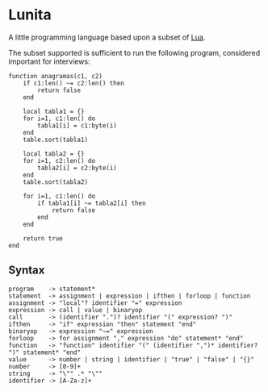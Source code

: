 # Lunita

A little programming language based upon a subset of [Lua](https://lua.org/).

The subset supported is sufficient to run the following program, considered
important for interviews:

    function anagramas(c1, c2)
        if c1:len() ~= c2:len() then
            return false
        end

        local tabla1 = {}
        for i=1, c1:len() do
            tabla1[i] = c1:byte(i)
        end
        table.sort(tabla1)

        local tabla2 = {}
        for i=1, c2:len() do
            tabla2[i] = c2:byte(i)
        end
        table.sort(tabla2)

        for i=1, c1:len() do
            if tabla1[i] ~= tabla2[i] then
                return false
            end
        end

        return true
    end

## Syntax

    program    -> statement*
    statement  -> assignment | expression | ifthen | forloop | function
    assignment -> "local"? identifier "=" expression
    expression -> call | value | binaryop
    call       -> (identifier ".")? identifier "(" expression? ")"
    ifthen     -> "if" expression "then" statement "end"
    binaryop   -> expression "~=" expression
    forloop    -> for assignment "," expression "do" statement* "end"
    function   -> "function" identifier "(" (identifier ",")* identifier? ")" statement* "end"
    value      -> number | string | identifier | "true" | "false" | "{}"
    number     -> [0-9]+
    string     -> "\"" .* "\""
    identifier -> [A-Za-z]+
